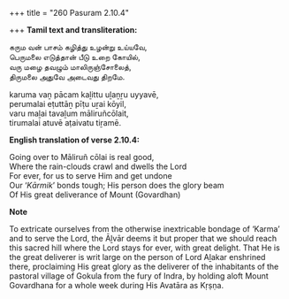 +++
title = "260 Pasuram 2.10.4"

+++
**Tamil text and transliteration:**

கரும வன் பாசம் கழித்து உழன்று உய்யவே,  
பெருமலை எடுத்தான் பீடு உறை கோயில்,  
வரு மழை தவழும் மாலிருஞ்சோலைத்,  
திருமலை அதுவே அடைவது திறமே.

karuma vaṉ pācam kaḻittu uḻaṉṟu uyyavē,  
perumalai eṭuttāṉ pīṭu uṟai kōyil,  
varu maḻai tavaḻum māliruñcōlait,  
tirumalai atuvē aṭaivatu tiṟamē.

**English translation of verse 2.10.4:**

Going over to Māliruñ cōlai is real good,  
Where the rain-clouds crawl and dwells the Lord  
For ever, for us to serve Him and get undone  
Our ‘*Kārmik*’ bonds tough; His person does the glory beam  
Of His great deliverance of Mount (Govardhan)

**Note**

To extricate ourselves from the otherwise inextricable bondage of ‘Karma’ and to serve the Lord, the Āḻvār deems it but proper that we should reach this sacred hill where the Lord stays for ever, with great delight. That He is the great deliverer is writ large on the person of Lord Aḻakar enshrined there, proclaiming His great glory as the deliverer of the inhabitants of the pastoral village of Gokula from the fury of Indra, by holding aloft Mount Govardhana for a whole week during His Avatāra as Kṛṣṇa.


